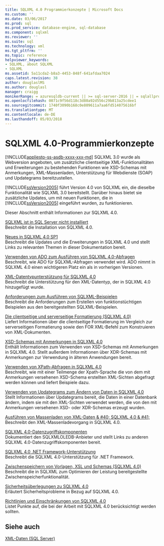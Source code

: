 ```yaml
---
title: SQLXML 4.0 Programmierkonzepte | Microsoft Docs
ms.custom: ''
ms.date: 03/06/2017
ms.prod: sql
ms.prod_service: database-engine, sql-database
ms.component: sqlxml
ms.reviewer: ''
ms.suite: sql
ms.technology: xml
ms.tgt_pltfrm: ''
ms.topic: reference
helpviewer_keywords:
- SQLXML, about SQLXML
- SQLXML
ms.assetid: 5a11cda2-b8a3-4453-848f-641afdaa7024
caps.latest.revision: 38
author: douglaslMS
ms.author: douglasl
manager: craigg
monikerRange: = azuresqldb-current || >= sql-server-2016 || = sqlallproducts-allversions
ms.openlocfilehash: 0071c9f56d118c3d80a92d556c29b813a25cdee1
ms.sourcegitcommit: 1740f3090b168c0e809611a7aa6fd514075616bf
ms.translationtype: MT
ms.contentlocale: de-DE
ms.lasthandoff: 05/03/2018
---
```

# <a name="sqlxml-40-programming-concepts"></a>SQLXML 4.0-Programmierkonzepte
[!INCLUDE[appliesto-ss-asdb-xxxx-xxx-md](../../includes/appliesto-ss-asdb-xxxx-xxx-md.md)]
  SQLXML 3.0 wurde als Webversion angeboten, um zusätzliche clientseitige XML-Funktionalitäten und Erweiterungen zu bestehenden Funktionen wie XSD-Schemas mit Anmerkungen, XML-Massenladen, Unterstützung für Webdienste (SOAP) und Updategrams bereitzustellen.  
  
 [!INCLUDE[ssVersion2005](../../includes/ssversion2005-md.md)] führt Version 4.0 von SQLXML ein, die dieselbe Funktionalität wie SQLXML 3.0 bereitstellt. Darüber hinaus bietet sie zusätzliche Updates, um mit neuen Funktionen, die in [!INCLUDE[ssVersion2005](../../includes/ssversion2005-md.md)] eingeführt wurden, zu funktionieren.  
  
 Dieser Abschnitt enthält Informationen zur SQLXML 4.0.  
  
 [SQLXML ist in SQL Server nicht installiert](../../relational-databases/sqlxml/sqlxml-is-not-installed-in-sql-server.md)  
 Beschreibt die Installation von SQLXML 4.0.  
  
 [Neues in SQLXML 4.0 SP1](../../relational-databases/sqlxml/what-s-new-in-sqlxml-4-0-sp1.md)  
 Beschreibt die Updates und die Erweiterungen in SQLXML 4.0 und stellt Links zu relevanten Themen in dieser Dokumentation bereit.  
  
 [Verwenden von ADO zum Ausführen von SQLXML 4.0-Abfragen](../../relational-databases/sqlxml/using-ado-to-execute-sqlxml-4-0-queries.md)  
 Beschreibt, wie ADO für SQLXML-Abfragen verwendet wird. ADO nimmt in SQLXML 4.0 einen wichtigeren Platz ein als in vorherigen Versionen.  
  
 [XML-Datentypunterstützung für SQLXML 4.0](../../relational-databases/sqlxml/xml-data-type-support-in-sqlxml-4-0.md)  
 Beschreibt die Unterstützung für den XML-Datentyp, der in SQLXML 4.0 hinzugefügt wurde.  
  
 [Anforderungen zum Ausführen von SQLXML-Beispielen](../../relational-databases/sqlxml/requirements-for-running-sqlxml-examples.md)  
 Beschreibt die Anforderungen zum Erstellen von funktionstüchtigen Beispielen aus den bereitgestellten SQLXML-Beispielen.  
  
 [Die clientseitige und serverseitige Formatierung &#40;SQLXML 4.0&#41;](../../relational-databases/sqlxml/formatting/client-side-and-server-side-formatting-sqlxml-4-0.md)  
 Liefert Informationen über die clientseitige Formatierung im Vergleich zur serverseitigen Formatierung sowie den FOR XML-Befehl zum Konstruieren von XML-Dokumenten.  
  
 [XSD-Schemas mit Anmerkungen in SQLXML 4.0](../../relational-databases/sqlxml/annotated-xsd-schemas/annotated-xsd-schemas-in-sqlxml-4-0.md)  
 Enthält Informationen zum Verwenden von XSD-Schemas mit Anmerkungen in SQLXML 4.0. Stellt außerdem Informationen über XDR-Schemas mit Anmerkungen zur Verwendung in älteren Anwendungen bereit.  
  
 [Verwenden von XPath-Abfragen in SQLXML 4.0](../../relational-databases/sqlxml-annotated-xsd-schemas-xpath-queries/using-xpath-queries-in-sqlxml-4-0.md)  
 Beschreibt, wie mit einer Teilmenge der Xpath-Sprache die von dem mit Anmerkungen versehenen XSD-Schema erstellten XML-Sichten abgefragt werden können und liefert Beispiele dazu.  
  
 [Verwenden von Updategrams zum Ändern von Daten in SQLXML 4.0](../../relational-databases/sqlxml-annotated-xsd-schemas-xpath-queries/updategrams/using-updategrams-to-modify-data-in-sqlxml-4-0.md)  
 Stellt Informationen über Updategrams bereit, die Daten in einer Datenbank ändern, indem sie mit den XML-Sichten verwendet werden, die von den mit Anmerkungen versehenen XSD- oder XDR-Schemas erzeugt wurden.  
  
 [Ausführen von Massenladen von XML-Daten & #40; SQLXML 4.0 & #41;](../../relational-databases/sqlxml-annotated-xsd-schemas-xpath-queries/bulk-load-xml/performing-bulk-load-of-xml-data-sqlxml-4-0.md)  
 Beschreibt den XML-Massenladevorgang in SQLXML 4.0.  
  
 [SQLXML 4.0-Datenzugriffskomponenten](../../relational-databases/sqlxml-annotated-xsd-schemas-xpath-queries/data-access-components-provider/sqlxml-4-0-data-access-components-sqlxmloledb-provider.md)  
 Dokumentiert den SQLXMLOLEDB-Anbieter und stellt Links zu anderen SQLXML 4.0-Datenzugriffskomponenten bereit.  
  
 [SQLXML 4.0 .NET Framework-Unterstützung](http://msdn.microsoft.com/library/c18cf801-f893-4fbc-8e2b-c563f6108acf)  
 Beschreibt die SQLXML 4.0-Unterstützung für .NET Framework.  
  
 [Zwischenspeichern von Vorlagen, XSL und Schemas &#40;SQLXML 4.0&#41;](../../relational-databases/sqlxml-annotated-xsd-schemas-xpath-queries/caching-templates-xml-schemas/caching-templates-xsl-and-schemas-sqlxml-4-0.md)  
 Beschreibt die in SQLXML zum Optimieren der Leistung bereitgestellte Zwischenspeicherfunktionalität.  
  
 [Sicherheitsüberlegungen zu SQLXML 4.0](../../relational-databases/sqlxml-annotated-xsd-schemas-xpath-queries/security/sqlxml-4-0-security-considerations.md)  
 Erläutert Sicherheitsprobleme in Bezug auf SQLXML 4.0.  
  
 [Richtlinien und Einschränkungen von SQLXML 4.0](../../relational-databases/sqlxml-annotated-xsd-schemas-xpath-queries/guidelines-and-limitations-of-sqlxml-4-0.md)  
 Listet Punkte auf, die bei der Arbeit mit SQLXML 4.0 berücksichtigt werden sollten.  
  
## <a name="see-also"></a>Siehe auch  
 [XML-Daten &#40;SQL Server&#41;](../../relational-databases/xml/xml-data-sql-server.md)  
  
  
